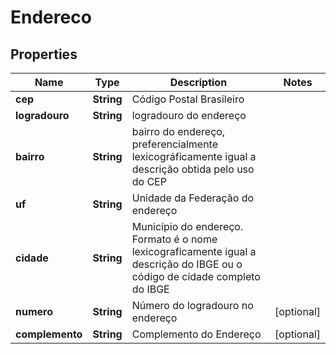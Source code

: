 

# Endereco

## Properties

Name | Type | Description | Notes
------------ | ------------- | ------------- | -------------
**cep** | **String** | Código Postal Brasileiro | 
**logradouro** | **String** | logradouro do endereço | 
**bairro** | **String** | bairro do endereço, preferencialmente lexicográficamente igual a descrição obtida pelo uso do CEP | 
**uf** | **String** | Unidade da Federação do endereço | 
**cidade** | **String** | Município do endereço. Formato é o nome lexicograficamente igual a descrição do IBGE ou o código de cidade completo do IBGE | 
**numero** | **String** | Número do logradouro no endereço |  [optional]
**complemento** | **String** | Complemento do Endereço |  [optional]




